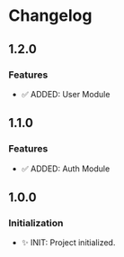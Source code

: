 # Changelog

## 1.2.0

### Features

- ✅ ADDED: User Module

## 1.1.0

### Features

- ✅ ADDED: Auth Module

## 1.0.0

### Initialization

- ✨ INIT: Project initialized.
